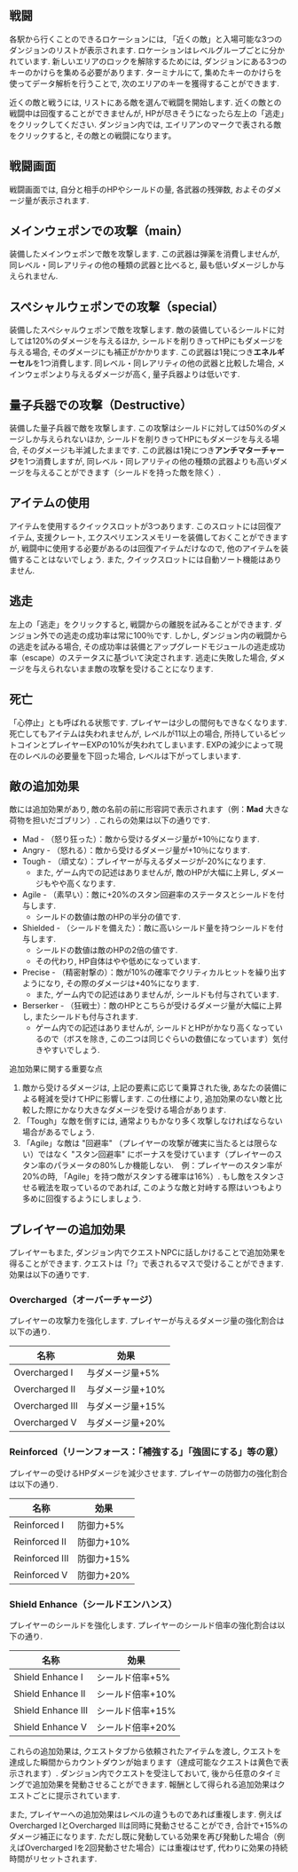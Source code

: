 ## 戦闘

各駅から行くことのできるロケーションには, 「近くの敵」と入場可能な3つのダンジョンのリストが表示されます. ロケーションはレベルグループごとに分かれています. 新しいエリアのロックを解除するためには, ダンジョンにある3つのキーのかけらを集める必要があります. ターミナルにて, 集めたキーのかけらを使ってデータ解析を行うことで, 次のエリアのキーを獲得することができます.
  
近くの敵と戦うには, リストにある敵を選んで戦闘を開始します. 近くの敵との戦闘中は回復することができませんが, HPが尽きそうになったら左上の「逃走」をクリックしてください. ダンジョン内では, エイリアンのマークで表される敵をクリックすると, その敵との戦闘になります。

## 戦闘画面
戦闘画面では, 自分と相手のHPやシールドの量, 各武器の残弾数, およそのダメージ量が表示されます. 

## メインウェポンでの攻撃（main）
装備したメインウェポンで敵を攻撃します. この武器は弾薬を消費しませんが, 同レベル・同レアリティの他の種類の武器と比べると, 最も低いダメージしか与えられません. 

## スペシャルウェポンでの攻撃（special）
装備したスペシャルウェポンで敵を攻撃します. 敵の装備しているシールドに対しては120%のダメージを与えるほか, シールドを削りきってHPにもダメージを与える場合, そのダメージにも補正がかかります. この武器は1発につき**エネルギーセル**を1つ消費します. 同レベル・同レアリティの他の武器と比較した場合, メインウェポンより与えるダメージが高く, 量子兵器よりは低いです. 

## 量子兵器での攻撃（Destructive）
装備した量子兵器で敵を攻撃します. この攻撃はシールドに対しては50%のダメージしか与えられないほか, シールドを削りきってHPにもダメージを与える場合, そのダメージも半減したままです. この武器は1発につき**アンチマターチャージ**を1つ消費しますが, 同レベル・同レアリティの他の種類の武器よりも高いダメージを与えることができます（シールドを持った敵を除く）.

## アイテムの使用
アイテムを使用するクイックスロットが3つあります. このスロットには回復アイテム, 支援クレート, エクスペリエンスメモリーを装備しておくことができますが, 戦闘中に使用する必要があるのは回復アイテムだけなので, 他のアイテムを装備することはないでしょう. また, クイックスロットには自動ソート機能はありません.

## 逃走
左上の「逃走」をクリックすると, 戦闘からの離脱を試みることができます. ダンジョン外での逃走の成功率は常に100％です. しかし, ダンジョン内の戦闘からの逃走を試みる場合, その成功率は装備とアップグレードモジュールの逃走成功率（escape）のステータスに基づいて決定されます. 逃走に失敗した場合, ダメージを与えられないまま敵の攻撃を受けることになります.

## 死亡
「心停止」とも呼ばれる状態です. プレイヤーは少しの間何もできなくなります. 死亡してもアイテムは失われませんが, レベルが11以上の場合, 所持しているビットコインとプレイヤーEXPの10%が失われてしまいます. EXPの減少によって現在のレベルの必要量を下回った場合, レベルは下がってしまいます.

## 敵の追加効果
  
敵には追加効果があり, 敵の名前の前に形容詞で表示されます（例：**Mad** 大きな荷物を担いだゴブリン）. これらの効果は以下の通りです.
  
 - Mad - （怒り狂った）：敵から受けるダメージ量が+10％になります.
 - Angry - （怒れる）：敵から受けるダメージ量が+10％になります.
 - Tough - （頑丈な）：プレイヤーが与えるダメージが-20%になります.  
   - また, ゲーム内での記述はありませんが, 敵のHPが大幅に上昇し, ダメージもやや高くなります.  
 - Agile - （素早い）：敵に+20%のスタン回避率のステータスとシールドを付与します.  
   - シールドの数値は敵のHPの半分の値です.  
 - Shielded - （シールドを備えた）：敵に高いシールド量を持つシールドを付与します.  
   - シールドの数値は敵のHPの2倍の値です.  
   - その代わり, HP自体はやや低めになっています.  
 - Precise - （精密射撃の）：敵が10%の確率でクリティカルヒットを繰り出すようになり, その際のダメージは+40%になります.  
   - また, ゲーム内での記述はありませんが, シールドも付与されています.  
 - Berserker - （狂戦士）：敵のHPとこちらが受けるダメージ量が大幅に上昇し, またシールドも付与されます.  
   - ゲーム内での記述はありませんが, シールドとHPがかなり高くなっているので（ボスを除き, この二つは同じぐらいの数値になっています）気付きやすいでしょう.  

追加効果に関する重要な点

1. 敵から受けるダメージは, 上記の要素に応じて乗算された後, あなたの装備による軽減を受けてHPに影響します. この仕様により, 追加効果のない敵と比較した際にかなり大きなダメージを受ける場合があります. 
2. 「Tough」な敵を倒すには, 通常よりもかなり多く攻撃しなければならない場合があるでしょう.
3. 「Agile」な敵は "回避率" （プレイヤーの攻撃が確実に当たるとは限らない）ではなく "スタン回避率" にボーナスを受けています（プレイヤーのスタン率のパラメータの80%しか機能しない.　例：プレイヤーのスタン率が20%の時, 「Agile」を持つ敵がスタンする確率は16%）. もし敵をスタンさせる戦法を取っているのであれば, このような敵と対峙する際はいつもより多めに回復するようにしましょう.  

## プレイヤーの追加効果
  
プレイヤーもまた, ダンジョン内でクエストNPCに話しかけることで追加効果を得ることができます. クエストは「?」で表されるマスで受けることができます. 効果は以下の通りです.

### Overcharged（オーバーチャージ）
プレイヤーの攻撃力を強化します. プレイヤーが与えるダメージ量の強化割合は以下の通り.

|名称|効果|
|--|--|
|Overcharged I|与ダメージ量+5%|
|Overcharged II|与ダメージ量+10%|
|Overcharged III|与ダメージ量+15%|
|Overcharged V|与ダメージ量+20%|

### Reinforced（リーンフォース：「補強する」「強固にする」等の意）
プレイヤーの受けるHPダメージを減少させます. プレイヤーの防御力の強化割合は以下の通り.

|名称|効果|
|--|--|
|Reinforced I|防御力+5%|
|Reinforced II|防御力+10%|
|Reinforced III|防御力+15%|
|Reinforced V|防御力+20%|

###  Shield Enhance（シールドエンハンス）
プレイヤーのシールドを強化します. プレイヤーのシールド倍率の強化割合は以下の通り.

|名称|効果|
|--|--|
|Shield Enhance I|シールド倍率+5%|
|Shield Enhance II|シールド倍率+10%|
|Shield Enhance III|シールド倍率+15%|
|Shield Enhance V|シールド倍率+20%|

これらの追加効果は, クエストタブから依頼されたアイテムを渡し, クエストを達成した瞬間からカウントダウンが始まります（達成可能なクエストは黄色で表示されます）. ダンジョン内でクエストを受注しておいて, 後から任意のタイミングで追加効果を発動させることができます. 報酬として得られる追加効果はクエストごとに提示されています.

また, プレイヤーへの追加効果はレベルの違うものであれば重複します. 例えばOvercharged IとOvercharged IIは同時に発動させることができ, 合計で+15%のダメージ補正になります. ただし既に発動している効果を再び発動した場合（例えばOvercharged Iを2回発動させた場合）には重複はせず, 代わりに効果の持続時間がリセットされます.
